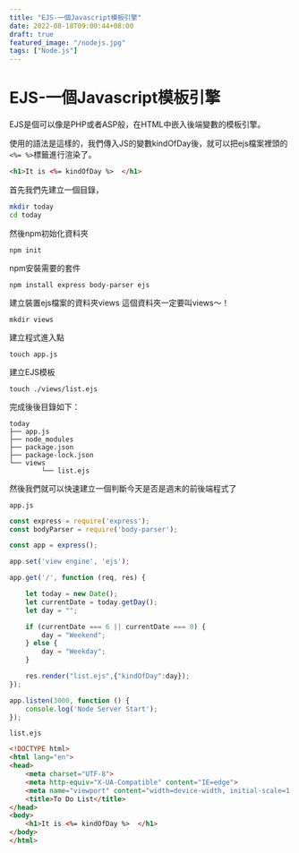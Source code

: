 ```yaml
---
title: "EJS-一個Javascript模板引擎"
date: 2022-08-18T09:00:44+08:00
draft: true
featured_image: "/nodejs.jpg"
tags: ["Node.js"]
---
```


# EJS-一個Javascript模板引擎

EJS是個可以像是PHP或者ASP般，在HTML中嵌入後端變數的模板引擎。

使用的語法是這樣的，我們傳入JS的變數kindOfDay後，就可以把ejs檔案裡頭的`<%= %>`標籤進行渲染了。

```html
<h1>It is <%= kindOfDay %>  </h1>
```

首先我們先建立一個目錄，

```bash
mkdir today
cd today
```

然後npm初始化資料夾

```
npm init

```

npm安裝需要的套件

```
npm install express body-parser ejs
```

建立裝置ejs檔案的資料夾views
這個資料夾一定要叫views～！

```
mkdir views
```

建立程式進入點

```
touch app.js
```

建立EJS模板

```
touch ./views/list.ejs
```

完成後後目錄如下：

```
today
├── app.js
├── node_modules
├── package.json
├── package-lock.json
└── views
        └── list.ejs
```

然後我們就可以快速建立一個判斷今天是否是週末的前後端程式了


`app.js`

```javascript
const express = require('express');
const bodyParser = require('body-parser');

const app = express();

app.set('view engine', 'ejs');

app.get('/', function (req, res) {

    let today = new Date();
    let currentDate = today.getDay();    
    let day = "";

    if (currentDate === 6 || currentDate === 0) {
        day = "Weekend";
    } else {
        day = "Weekday";
    }

    res.render("list.ejs",{"kindOfDay":day});
});

app.listen(3000, function () {
    console.log('Node Server Start');
});

```

`list.ejs`

```html
<!DOCTYPE html>
<html lang="en">
<head>
    <meta charset="UTF-8">
    <meta http-equiv="X-UA-Compatible" content="IE=edge">
    <meta name="viewport" content="width=device-width, initial-scale=1.0">
    <title>To Do List</title>
</head>
<body>
    <h1>It is <%= kindOfDay %>  </h1>
</body>
</html>
```